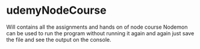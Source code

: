 # udemyNodeCourse
Will contains all the assignments and hands on of node course
Nodemon can be used to run the program without running it again and again just save the file and see the output on the console. 
